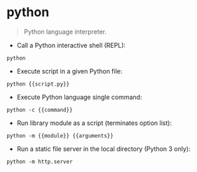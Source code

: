 # python

> Python language interpreter.

- Call a Python interactive shell (REPL):

`python`

- Execute script in a given Python file:

`python {{script.py}}`

- Execute Python language single command:

`python -c {{command}}`

- Run library module as a script (terminates option list):

`python -m {{module}} {{arguments}}`

 - Run a static file server in the local directory (Python 3 only):
 
 `python -m http.server`
